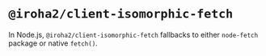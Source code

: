 # `@iroha2/client-isomorphic-fetch`

In Node.js, `@iroha2/client-isomorphic-fetch` fallbacks to either `node-fetch` package or native `fetch()`.
